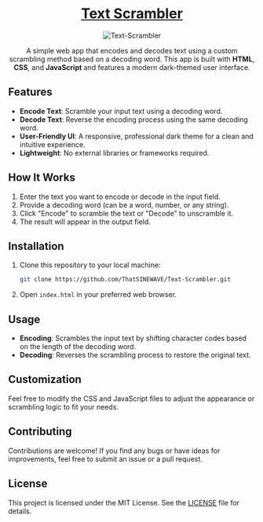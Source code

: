 <div align="center">

# [Text Scrambler](https://thatsinewave.github.io/Text-Scrambler/)

![Text-Scrambler](https://github.com/user-attachments/assets/a1a25561-5aa5-41be-92d0-ee208f4c25af)

A simple web app that encodes and decodes text using a custom scrambling method based on a decoding word. This app is built with **HTML**, **CSS**, and **JavaScript** and features a modern dark-themed user interface.

</div>

## Features
- **Encode Text**: Scramble your input text using a decoding word.
- **Decode Text**: Reverse the encoding process using the same decoding word.
- **User-Friendly UI**: A responsive, professional dark theme for a clean and intuitive experience.
- **Lightweight**: No external libraries or frameworks required.


## How It Works
1. Enter the text you want to encode or decode in the input field.
2. Provide a decoding word (can be a word, number, or any string).
3. Click "Encode" to scramble the text or "Decode" to unscramble it.
4. The result will appear in the output field.

## Installation
1. Clone this repository to your local machine:
   ```bash
   git clone https://github.com/ThatSINEWAVE/Text-Scrambler.git
   ```
2. Open `index.html` in your preferred web browser.

## Usage
- **Encoding**: Scrambles the input text by shifting character codes based on the length of the decoding word.
- **Decoding**: Reverses the scrambling process to restore the original text.

## Customization
Feel free to modify the CSS and JavaScript files to adjust the appearance or scrambling logic to fit your needs.

## Contributing
Contributions are welcome! If you find any bugs or have ideas for improvements, feel free to submit an issue or a pull request.

## License
This project is licensed under the MIT License. See the [LICENSE](LICENSE) file for details.
